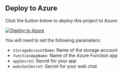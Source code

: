 ## Deploy to Azure

Click the button below to deploy this project to Azure:

[![Deploy to Azure](https://aka.ms/deploytoazurebutton)](https://portal.azure.com/#create/Microsoft.Template/uri/https%3A%2F%2Fraw.githubusercontent.com%2FiBoonz%2FHealthcareAgentWebchat%2Fmain%2Fazuredeploy.json)

You will need to set the following parameters:
- `storageAccountName`: Name of the storage account
- `functionAppName`: Name of the Azure Function app
- `appSecret`: Secret for your app
- `webchatSecret`: Secret for your web chat